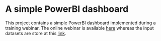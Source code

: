 # A simple PowerBI dashboard
This project contains a simple PowerBI dashboard implemented during a training webinar.
The online webinar is available [here](https://www.tutored.me/it/webinars/14344) whereas the input datasets are store at this [link](https://drive.google.com/drive/folders/1Rbzardwn3MSYYqDhEbw97dJtuqhNF2qk?usp=sharing).
